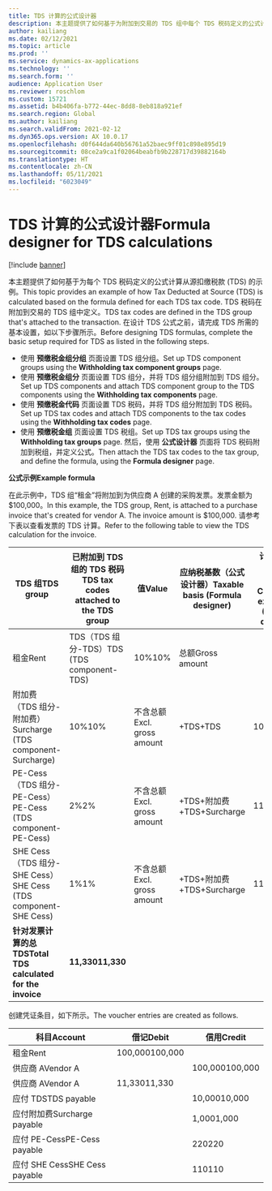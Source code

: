```yaml
---
title: TDS 计算的公式设计器
description: 本主题提供了如何基于为附加到交易的 TDS 组中每个 TDS 税码定义的公式计算从源扣缴税款 (TDS) 的示例。
author: kailiang
ms.date: 02/12/2021
ms.topic: article
ms.prod: ''
ms.service: dynamics-ax-applications
ms.technology: ''
ms.search.form: ''
audience: Application User
ms.reviewer: roschlom
ms.custom: 15721
ms.assetid: b4b406fa-b772-44ec-8dd8-8eb818a921ef
ms.search.region: Global
ms.author: kailiang
ms.search.validFrom: 2021-02-12
ms.dyn365.ops.version: AX 10.0.17
ms.openlocfilehash: d0f644da640b56761a52baec9ff01c898e895d19
ms.sourcegitcommit: 08ce2a9ca1f02064beabfb9b228717d39882164b
ms.translationtype: HT
ms.contentlocale: zh-CN
ms.lasthandoff: 05/11/2021
ms.locfileid: "6023049"
---
```

# <a name="formula-designer-for-tds-calculations"></a><span data-ttu-id="0f2ba-103">TDS 计算的公式设计器</span><span class="sxs-lookup"><span data-stu-id="0f2ba-103">Formula designer for TDS calculations</span></span>

[!include [banner](../includes/banner.md)]

<span data-ttu-id="0f2ba-104">本主题提供了如何基于为每个 TDS 税码定义的公式计算从源扣缴税款 (TDS) 的示例。</span><span class="sxs-lookup"><span data-stu-id="0f2ba-104">This topic provides an example of how Tax Deducted at Source (TDS) is calculated based on the formula defined for each TDS tax code.</span></span> <span data-ttu-id="0f2ba-105">TDS 税码在附加到交易的 TDS 组中定义。</span><span class="sxs-lookup"><span data-stu-id="0f2ba-105">TDS tax codes are defined in the TDS group that's attached to the transaction.</span></span> <span data-ttu-id="0f2ba-106">在设计 TDS 公式之前，请完成 TDS 所需的基本设置，如以下步骤所示。</span><span class="sxs-lookup"><span data-stu-id="0f2ba-106">Before designing TDS formulas, complete the basic setup required for TDS as listed in the following steps.</span></span> 

- <span data-ttu-id="0f2ba-107">使用 **预缴税金组分组** 页面设置 TDS 组分组。</span><span class="sxs-lookup"><span data-stu-id="0f2ba-107">Set up TDS component groups using the **Withholding tax component groups** page.</span></span> 
- <span data-ttu-id="0f2ba-108">使用 **预缴税金组分** 页面设置 TDS 组分，并将 TDS 组分组附加到 TDS 组分。</span><span class="sxs-lookup"><span data-stu-id="0f2ba-108">Set up TDS components and attach TDS component group to the TDS components using the **Withholding tax components** page.</span></span> 
- <span data-ttu-id="0f2ba-109">使用 **预缴税金代码** 页面设置 TDS 税码，并将 TDS 组分附加到 TDS 税码。</span><span class="sxs-lookup"><span data-stu-id="0f2ba-109">Set up TDS tax codes and attach TDS components to the tax codes using the **Withholding tax codes** page.</span></span> 
- <span data-ttu-id="0f2ba-110">使用 **预缴税金组** 页面设置 TDS 税组。</span><span class="sxs-lookup"><span data-stu-id="0f2ba-110">Set up TDS tax groups using the **Withholding tax groups** page.</span></span> <span data-ttu-id="0f2ba-111">然后，使用 **公式设计器** 页面将 TDS 税码附加到税组，并定义公式。</span><span class="sxs-lookup"><span data-stu-id="0f2ba-111">Then attach the TDS tax codes to the tax group, and define the formula, using the **Formula designer** page.</span></span> 

<span data-ttu-id="0f2ba-112">**公式示例**</span><span class="sxs-lookup"><span data-stu-id="0f2ba-112">**Example formula**</span></span>

<span data-ttu-id="0f2ba-113">在此示例中，TDS 组“租金”将附加到为供应商 A 创建的采购发票。发票金额为 $100,000。</span><span class="sxs-lookup"><span data-stu-id="0f2ba-113">In this example, the TDS group, Rent, is attached to a purchase invoice that's created for vendor A. The invoice amount is $100,000.</span></span> <span data-ttu-id="0f2ba-114">请参考下表以查看发票的 TDS 计算。</span><span class="sxs-lookup"><span data-stu-id="0f2ba-114">Refer to the following table to view the TDS calculation for the invoice.</span></span>

| <span data-ttu-id="0f2ba-115">TDS 组</span><span class="sxs-lookup"><span data-stu-id="0f2ba-115">TDS  group</span></span>                                                   | <span data-ttu-id="0f2ba-116">已附加到 TDS 组的 TDS 税码</span><span class="sxs-lookup"><span data-stu-id="0f2ba-116">TDS tax codes attached to the TDS group</span></span> | <span data-ttu-id="0f2ba-117">值</span><span class="sxs-lookup"><span data-stu-id="0f2ba-117">Value</span></span>              | <span data-ttu-id="0f2ba-118">应纳税基数（公式设计器）</span><span class="sxs-lookup"><span data-stu-id="0f2ba-118">Taxable basis  (Formula designer)</span></span> | <span data-ttu-id="0f2ba-119">计算表达式（公式设计器）</span><span class="sxs-lookup"><span data-stu-id="0f2ba-119">Calculation expression  (Formula designer)</span></span> | <span data-ttu-id="0f2ba-120">基准额</span><span class="sxs-lookup"><span data-stu-id="0f2ba-120">Base amount</span></span> | <span data-ttu-id="0f2ba-121">计算的 TDS 金额</span><span class="sxs-lookup"><span data-stu-id="0f2ba-121">Calculated TDS amount</span></span> |
| ------------------------------------------------------------ | --------------------------------------- | ------------------ | --------------------------------- | :----------------------------------------: | ----------- | --------------------- |
| <span data-ttu-id="0f2ba-122">租金</span><span class="sxs-lookup"><span data-stu-id="0f2ba-122">Rent</span></span>                                                         | <span data-ttu-id="0f2ba-123">TDS（TDS 组分-TDS）</span><span class="sxs-lookup"><span data-stu-id="0f2ba-123">TDS  (TDS component-TDS)</span></span>                | <span data-ttu-id="0f2ba-124">10%</span><span class="sxs-lookup"><span data-stu-id="0f2ba-124">10%</span></span>                | <span data-ttu-id="0f2ba-125">总额</span><span class="sxs-lookup"><span data-stu-id="0f2ba-125">Gross amount</span></span>                      |                                            | <span data-ttu-id="0f2ba-126">100,000</span><span class="sxs-lookup"><span data-stu-id="0f2ba-126">100,000</span></span>      | <span data-ttu-id="0f2ba-127">10,000</span><span class="sxs-lookup"><span data-stu-id="0f2ba-127">10,000</span></span>                 |
| <span data-ttu-id="0f2ba-128">附加费（TDS 组分-附加费）</span><span class="sxs-lookup"><span data-stu-id="0f2ba-128">Surcharge  (TDS component-Surcharge)</span></span>                         | <span data-ttu-id="0f2ba-129">10%</span><span class="sxs-lookup"><span data-stu-id="0f2ba-129">10%</span></span>                                     | <span data-ttu-id="0f2ba-130">不含总额</span><span class="sxs-lookup"><span data-stu-id="0f2ba-130">Excl. gross amount</span></span> | <span data-ttu-id="0f2ba-131">+TDS</span><span class="sxs-lookup"><span data-stu-id="0f2ba-131">+TDS</span></span>                              |                   <span data-ttu-id="0f2ba-132">10000</span><span class="sxs-lookup"><span data-stu-id="0f2ba-132">10000</span></span>                    | <span data-ttu-id="0f2ba-133">1,000</span><span class="sxs-lookup"><span data-stu-id="0f2ba-133">1,000</span></span>        |                       |
| <span data-ttu-id="0f2ba-134">PE-Cess（TDS 组分-PE-Cess）</span><span class="sxs-lookup"><span data-stu-id="0f2ba-134">PE-Cess  (TDS component- PE-Cess)</span></span>                            | <span data-ttu-id="0f2ba-135">2%</span><span class="sxs-lookup"><span data-stu-id="0f2ba-135">2%</span></span>                                      | <span data-ttu-id="0f2ba-136">不含总额</span><span class="sxs-lookup"><span data-stu-id="0f2ba-136">Excl. gross amount</span></span> | <span data-ttu-id="0f2ba-137">+TDS+附加费</span><span class="sxs-lookup"><span data-stu-id="0f2ba-137">+TDS+Surcharge</span></span>                    |                   <span data-ttu-id="0f2ba-138">11000</span><span class="sxs-lookup"><span data-stu-id="0f2ba-138">11000</span></span>                    | <span data-ttu-id="0f2ba-139">220</span><span class="sxs-lookup"><span data-stu-id="0f2ba-139">220</span></span>         |                       |
| <span data-ttu-id="0f2ba-140">SHE Cess（TDS 组分-SHE Cess）</span><span class="sxs-lookup"><span data-stu-id="0f2ba-140">SHE Cess  (TDS component- SHE Cess)</span></span>                          | <span data-ttu-id="0f2ba-141">1%</span><span class="sxs-lookup"><span data-stu-id="0f2ba-141">1%</span></span>                                      | <span data-ttu-id="0f2ba-142">不含总额</span><span class="sxs-lookup"><span data-stu-id="0f2ba-142">Excl. gross amount</span></span> | <span data-ttu-id="0f2ba-143">+TDS+附加费</span><span class="sxs-lookup"><span data-stu-id="0f2ba-143">+TDS+Surcharge</span></span>                    |                   <span data-ttu-id="0f2ba-144">11000</span><span class="sxs-lookup"><span data-stu-id="0f2ba-144">11000</span></span>                    | <span data-ttu-id="0f2ba-145">110</span><span class="sxs-lookup"><span data-stu-id="0f2ba-145">110</span></span>         |                       |
| <span data-ttu-id="0f2ba-146">**针对发票计算的总 TDS**</span><span class="sxs-lookup"><span data-stu-id="0f2ba-146">**Total** **TDS**  **calculated** **for** **the** **invoice**</span></span> | <span data-ttu-id="0f2ba-147">**11,330**</span><span class="sxs-lookup"><span data-stu-id="0f2ba-147">**11,330**</span></span>                               |                    |                                   |                                            |             |                       |

<span data-ttu-id="0f2ba-148">创建凭证条目，如下所示。</span><span class="sxs-lookup"><span data-stu-id="0f2ba-148">The voucher entries are created as follows.</span></span>

| <span data-ttu-id="0f2ba-149">科目</span><span class="sxs-lookup"><span data-stu-id="0f2ba-149">Account</span></span>           | <span data-ttu-id="0f2ba-150">借记</span><span class="sxs-lookup"><span data-stu-id="0f2ba-150">Debit</span></span>  | <span data-ttu-id="0f2ba-151">信用</span><span class="sxs-lookup"><span data-stu-id="0f2ba-151">Credit</span></span> |
| ----------------- | ------ | ------ |
| <span data-ttu-id="0f2ba-152">租金</span><span class="sxs-lookup"><span data-stu-id="0f2ba-152">Rent</span></span>              | <span data-ttu-id="0f2ba-153">100,000</span><span class="sxs-lookup"><span data-stu-id="0f2ba-153">100,000</span></span> |        |
| <span data-ttu-id="0f2ba-154">供应商 A</span><span class="sxs-lookup"><span data-stu-id="0f2ba-154">Vendor A</span></span>          |        | <span data-ttu-id="0f2ba-155">100,000</span><span class="sxs-lookup"><span data-stu-id="0f2ba-155">100,000</span></span> |
| <span data-ttu-id="0f2ba-156">供应商 A</span><span class="sxs-lookup"><span data-stu-id="0f2ba-156">Vendor A</span></span>          | <span data-ttu-id="0f2ba-157">11,330</span><span class="sxs-lookup"><span data-stu-id="0f2ba-157">11,330</span></span>  |        |
| <span data-ttu-id="0f2ba-158">应付 TDS</span><span class="sxs-lookup"><span data-stu-id="0f2ba-158">TDS payable</span></span>       |        | <span data-ttu-id="0f2ba-159">10,000</span><span class="sxs-lookup"><span data-stu-id="0f2ba-159">10,000</span></span>  |
| <span data-ttu-id="0f2ba-160">应付附加费</span><span class="sxs-lookup"><span data-stu-id="0f2ba-160">Surcharge payable</span></span> |        | <span data-ttu-id="0f2ba-161">1,000</span><span class="sxs-lookup"><span data-stu-id="0f2ba-161">1,000</span></span>   |
| <span data-ttu-id="0f2ba-162">应付 PE-Cess</span><span class="sxs-lookup"><span data-stu-id="0f2ba-162">PE-Cess payable</span></span>   |        | <span data-ttu-id="0f2ba-163">220</span><span class="sxs-lookup"><span data-stu-id="0f2ba-163">220</span></span>    |
| <span data-ttu-id="0f2ba-164">应付 SHE Cess</span><span class="sxs-lookup"><span data-stu-id="0f2ba-164">SHE Cess payable</span></span>  |        | <span data-ttu-id="0f2ba-165">110</span><span class="sxs-lookup"><span data-stu-id="0f2ba-165">110</span></span>    |
